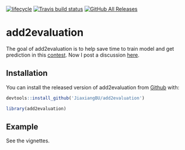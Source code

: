 
[![lifecycle](https://img.shields.io/badge/lifecycle-experimental-orange.svg)](https://www.tidyverse.org/lifecycle/#experimental)
[![Travis build
status](https://travis-ci.org/JiaxiangBU/add2evaluation.svg?branch=master)](https://travis-ci.org/JiaxiangBU/add2evaluation)
[![GitHub All
Releases](https://img.shields.io/github/downloads/JiaxiangBU/add2evaluation/total.svg)](https://github.com/JiaxiangBU/add2evaluation)

<!-- README.md is generated from README.Rmd. Please edit that file -->

# add2evaluation

The goal of add2evaluation is to help save time to train model and get
prediction in this
[contest](www.dcjingsai.com/common/cmpt/国能日新光伏功率预测大赛_竞赛信息.html).
Now I post a discussion
[here](http://www.dcjingsai.com/common/bbs/topicDetails.html?tid=2515).

## Installation

You can install the released version of add2evaluation from
[Github](https://github.com/JiaxiangBU/add2evaluation) with:

``` r
devtools::install_github('JiaxiangBU/add2evaluation')
```

``` r
library(add2evaluation)
```

## Example

See the vignettes.
